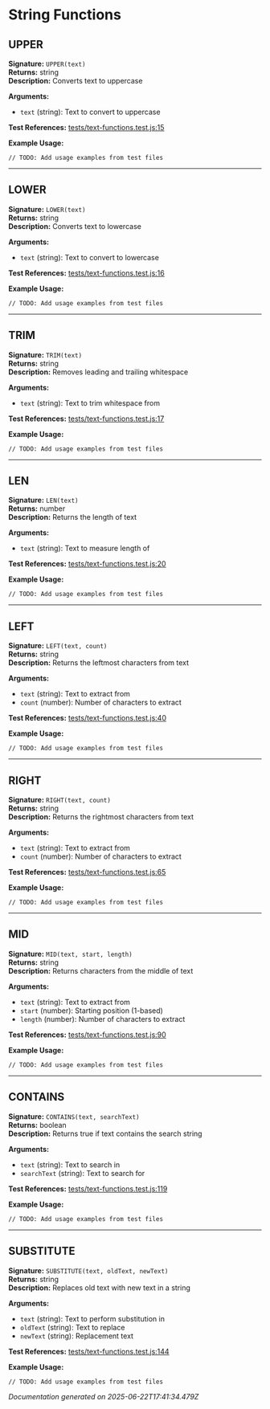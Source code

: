 # String Functions


## UPPER

**Signature:** `UPPER(text)`  
**Returns:** string  
**Description:** Converts text to uppercase

**Arguments:**
- `text` (string): Text to convert to uppercase

**Test References:** [tests/text-functions.test.js:15](../../tests/text-functions.test.js:15)

**Example Usage:**
```
// TODO: Add usage examples from test files
```

---

## LOWER

**Signature:** `LOWER(text)`  
**Returns:** string  
**Description:** Converts text to lowercase

**Arguments:**
- `text` (string): Text to convert to lowercase

**Test References:** [tests/text-functions.test.js:16](../../tests/text-functions.test.js:16)

**Example Usage:**
```
// TODO: Add usage examples from test files
```

---

## TRIM

**Signature:** `TRIM(text)`  
**Returns:** string  
**Description:** Removes leading and trailing whitespace

**Arguments:**
- `text` (string): Text to trim whitespace from

**Test References:** [tests/text-functions.test.js:17](../../tests/text-functions.test.js:17)

**Example Usage:**
```
// TODO: Add usage examples from test files
```

---

## LEN

**Signature:** `LEN(text)`  
**Returns:** number  
**Description:** Returns the length of text

**Arguments:**
- `text` (string): Text to measure length of

**Test References:** [tests/text-functions.test.js:20](../../tests/text-functions.test.js:20)

**Example Usage:**
```
// TODO: Add usage examples from test files
```

---

## LEFT

**Signature:** `LEFT(text, count)`  
**Returns:** string  
**Description:** Returns the leftmost characters from text

**Arguments:**
- `text` (string): Text to extract from
- `count` (number): Number of characters to extract

**Test References:** [tests/text-functions.test.js:40](../../tests/text-functions.test.js:40)

**Example Usage:**
```
// TODO: Add usage examples from test files
```

---

## RIGHT

**Signature:** `RIGHT(text, count)`  
**Returns:** string  
**Description:** Returns the rightmost characters from text

**Arguments:**
- `text` (string): Text to extract from
- `count` (number): Number of characters to extract

**Test References:** [tests/text-functions.test.js:65](../../tests/text-functions.test.js:65)

**Example Usage:**
```
// TODO: Add usage examples from test files
```

---

## MID

**Signature:** `MID(text, start, length)`  
**Returns:** string  
**Description:** Returns characters from the middle of text

**Arguments:**
- `text` (string): Text to extract from
- `start` (number): Starting position (1-based)
- `length` (number): Number of characters to extract

**Test References:** [tests/text-functions.test.js:90](../../tests/text-functions.test.js:90)

**Example Usage:**
```
// TODO: Add usage examples from test files
```

---

## CONTAINS

**Signature:** `CONTAINS(text, searchText)`  
**Returns:** boolean  
**Description:** Returns true if text contains the search string

**Arguments:**
- `text` (string): Text to search in
- `searchText` (string): Text to search for

**Test References:** [tests/text-functions.test.js:119](../../tests/text-functions.test.js:119)

**Example Usage:**
```
// TODO: Add usage examples from test files
```

---

## SUBSTITUTE

**Signature:** `SUBSTITUTE(text, oldText, newText)`  
**Returns:** string  
**Description:** Replaces old text with new text in a string

**Arguments:**
- `text` (string): Text to perform substitution in
- `oldText` (string): Text to replace
- `newText` (string): Replacement text

**Test References:** [tests/text-functions.test.js:144](../../tests/text-functions.test.js:144)

**Example Usage:**
```
// TODO: Add usage examples from test files
```


*Documentation generated on 2025-06-22T17:41:34.479Z*
